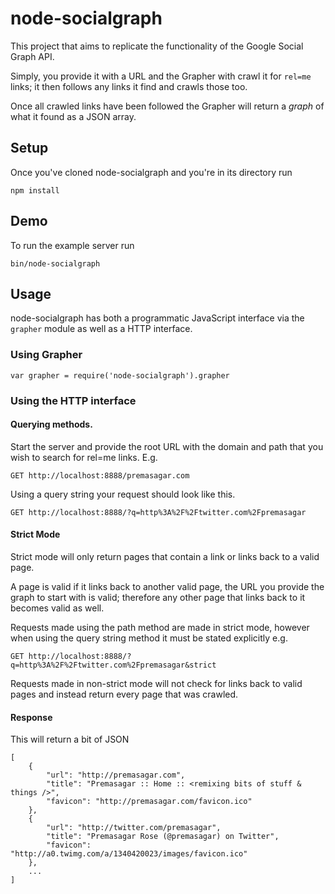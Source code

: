 node-socialgraph
================

This project that aims to replicate the functionality of the Google Social Graph API. 

Simply, you provide it with a URL and the Grapher with crawl it for `rel=me` links; it then follows any links it find and crawls those too.

Once all crawled links have been followed the Grapher will return a _graph_ of what it found as a JSON array.

Setup
----------------

Once you've cloned node-socialgraph and you're in its directory run

    npm install

Demo
----------------

To run the example server run

    bin/node-socialgraph
    
Usage
----------------

node-socialgraph has both a programmatic JavaScript interface via the `grapher` module as well as a HTTP interface.

### Using Grapher

`var grapher = require('node-socialgraph').grapher`

### Using the HTTP interface

#### Querying methods.

Start the server and provide the root URL with the domain and path that you wish to search for rel=me links. E.g.

    GET http://localhost:8888/premasagar.com

Using a query string your request should look like this.

    GET http://localhost:8888/?q=http%3A%2F%2Ftwitter.com%2Fpremasagar

#### Strict Mode

Strict mode will only return pages that contain a link or links back to a valid page. 

A page is valid if it links back to another valid page, the URL you provide the graph to start with is valid; therefore any other page that links back to it becomes valid as well.

Requests made using the path method are made in strict mode, however when using the query string method it must be stated explicitly e.g.

    GET http://localhost:8888/?q=http%3A%2F%2Ftwitter.com%2Fpremasagar&strict

Requests made in non-strict mode will not check for links back to valid pages and instead return every page that was crawled.

#### Response 

This will return a bit of JSON

    [
        {
            "url": "http://premasagar.com",
            "title": "Premasagar :: Home :: <remixing bits of stuff & things />",
            "favicon": "http://premasagar.com/favicon.ico"
        },
        {
            "url": "http://twitter.com/premasagar",
            "title": "Premasagar Rose (@premasagar) on Twitter",
            "favicon": "http://a0.twimg.com/a/1340420023/images/favicon.ico"
        },
        ...
    ]